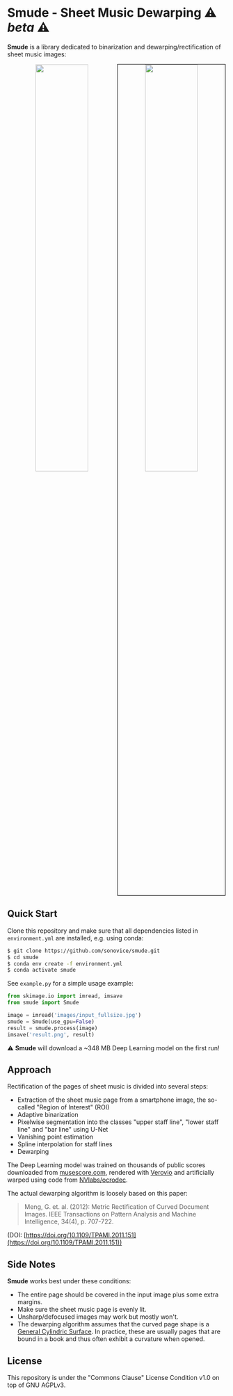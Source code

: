 # Smude - Sheet Music Dewarping ⚠️ _beta_ ⚠️

**Smude** is a library dedicated to binarization and dewarping/rectification of sheet music images:

<p align="center">
    <img src="https://github.com/sonovice/smude/raw/master/images/example_input.jpg" width="49%" />
    <img src="https://github.com/sonovice/smude/raw/master/images/example_output.jpg" width="49%" style="border:1px solid black" />
</p>


## Quick Start
Clone this repository and make sure that all dependencies listed in `environment.yml` are installed, e.g. using conda:
```bash
$ git clone https://github.com/sonovice/smude.git
$ cd smude
$ conda env create -f environment.yml
$ conda activate smude
```

See `example.py` for a simple usage example:
```python
from skimage.io import imread, imsave
from smude import Smude

image = imread('images/input_fullsize.jpg')
smude = Smude(use_gpu=False)
result = smude.process(image)
imsave('result.png', result)
```
⚠️ **Smude** will download a ~348 MB Deep Learning model on the first run!

## Approach

Rectification of the pages of sheet music is divided into several steps:
- Extraction of the sheet music page from a smartphone image, the so-called "Region of Interest" (ROI)
- Adaptive binarization
- Pixelwise segmentation into the classes "upper staff line", "lower staff line" and "bar line" using U-Net
- Vanishing point estimation
- Spline interpolation for staff lines
- Dewarping

The Deep Learning model was trained on thousands of public scores downloaded from [musescore.com](https://www.musescore.com), rendered with [Verovio](https://www.verovio.org) and artificially warped using code from [NVlabs/ocrodec](https://github.com/NVlabs/ocrodeg).

The actual dewarping algorithm is loosely based on this paper:
> Meng, G. et. al. (2012):
> Metric Rectification of Curved Document Images.
> IEEE Transactions on Pattern Analysis and Machine Intelligence, 34(4), p. 707-722.

(DOI: [https://doi.org/10.1109/TPAMI.2011.151](https://doi.org/10.1109/TPAMI.2011.151))

## Side Notes

**Smude** works best under these conditions:
- The entire page should be covered in the input image plus some extra margins.
- Make sure the sheet music page is evenly lit.
- Unsharp/defocused images may work but mostly won't.
- The dewarping algorithm assumes that the curved page shape is a [General Cylindric Surface](https://en.wikipedia.org/wiki/Cylinder#Cylindrical_surfaces). In practice, these are usually pages that are bound in a book and thus often exhibit a curvature when opened.

## License
This repository is under the "Commons Clause" License Condition v1.0 on top of GNU AGPLv3.
